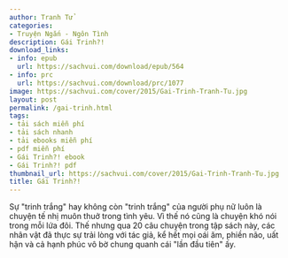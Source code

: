 ```yaml
---
author: Tranh Tử
categories:
- Truyện Ngắn - Ngôn Tình
description: Gái Trinh?!
download_links:
- info: epub
  url: https://sachvui.com/download/epub/564
- info: prc
  url: https://sachvui.com/download/prc/1077
image: https://sachvui.com/cover/2015/Gai-Trinh-Tranh-Tu.jpg
layout: post
permalink: /gai-trinh.html
tags:
- tải sách miễn phí
- tải sách nhanh
- tải ebooks miễn phí
- pdf miễn phí
- Gái Trinh?! ebook
- Gái Trinh?! pdf
thumbnail_url: https://sachvui.com/cover/2015/Gai-Trinh-Tranh-Tu.jpg
title: Gái Trinh?!
---
```


 <div class="item-desc text-justify"> Sự "trinh trắng" hay không còn "trinh trắng" của người phụ nữ luôn là chuyện tế nhị muôn thuở trong tình yêu. Vì thế nó cũng là chuyện khó nói trong mỗi lứa đôi. Thế nhưng qua 20 câu chuyện trong tập sách này, các nhân vật đã thực sự trải lòng với tác giả, kể hết mọi oái ăm, phiền não, uất hận và cả hạnh phúc vô bờ chung quanh cái "lần đầu tiên" ấy. </div>